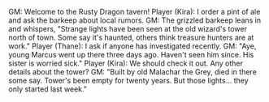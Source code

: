 GM: Welcome to the Rusty Dragon tavern!
Player (Kira): I order a pint of ale and ask the barkeep about local rumors.
GM: The grizzled barkeep leans in and whispers, "Strange lights have been seen at the old wizard's tower north of town. Some say it's haunted, others think treasure hunters are at work."
Player (Thane): I ask if anyone has investigated recently.
GM: "Aye, young Marcus went up there three days ago. Haven't seen him since. His sister is worried sick."
Player (Kira): We should check it out. Any other details about the tower?
GM: "Built by old Malachar the Grey, died in there some say. Tower's been empty for twenty years. But those lights... they only started last week."
